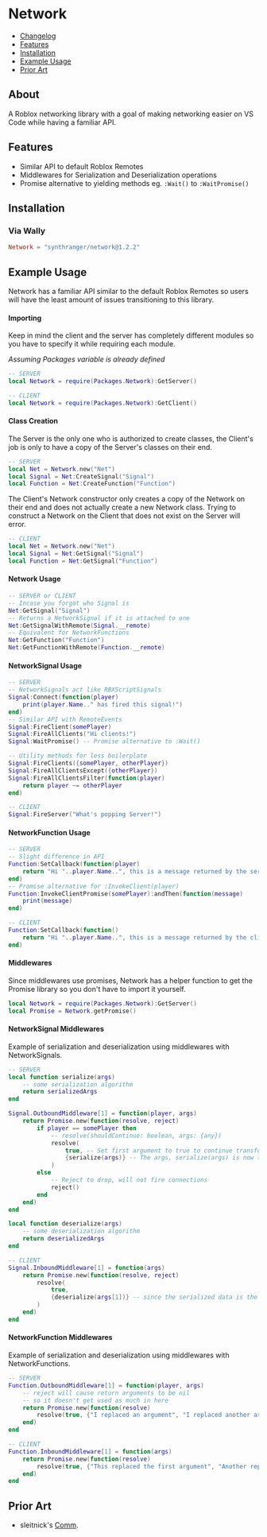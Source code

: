 # Network
  - [Changelog](CHANGELOG.md)
  - [Features](#features)
  - [Installation](#installation)
  - [Example Usage](#example-usage)
  - [Prior Art](#prior-art)

## About
A Roblox networking library with a goal of making networking easier on VS Code while having a familiar API. <br/>

## Features
- Similar API to default Roblox Remotes
- Middlewares for Serialization and Deserialization operations
- Promise alternative to yielding methods eg. `:Wait()` to `:WaitPromise()`

## Installation
### Via Wally
```toml
Network = "synthranger/network@1.2.2"
```

## Example Usage
Network has a familiar API similar to the default Roblox Remotes so users will have the least amount of issues transitioning to this library.

#### Importing
Keep in mind the client and the server has completely different modules so you have to specify it while requiring each module.

*Assuming Packages variable is already defined*
```lua
-- SERVER
local Network = require(Packages.Network):GetServer()
```
```lua
-- CLIENT
local Network = require(Packages.Network):GetClient()
```

#### Class Creation
The Server is the only one who is authorized to create classes, the Client's job is only to have a copy of the Server's classes on their end.
```lua
-- SERVER
local Net = Network.new("Net")
local Signal = Net:CreateSignal("Signal")
local Function = Net:CreateFunction("Function")
```
The Client's Network constructor only creates a copy of the Network on their end and does not actually create a new Network class. Trying to construct a Network on the Client that does not exist on the Server will error.
```lua
-- CLIENT
local Net = Network.new("Net")
local Signal = Net:GetSignal("Signal")
local Function = Net:GetSignal("Function")
```

#### Network Usage
```lua
-- SERVER or CLIENT
-- Incase you forgot who Signal is
Net:GetSignal("Signal")
-- Returns a NetworkSignal if it is attached to one
Net:GetSignalWithRemote(Signal.__remote)
-- Equivalent for NetworkFunctions
Net:GetFunction("Function")
Net:GetFunctionWithRemote(Function.__remote)
```

#### NetworkSignal Usage
```lua
-- SERVER
-- NetworkSignals act like RBXScriptSignals
Signal:Connect(function(player)
    print(player.Name.." has fired this signal!")
end)
-- Similar API with RemoteEvents
Signal:FireClient(somePlayer)
Signal:FireAllClients("Hi clients!")
Signal:WaitPromise() -- Promise alternative to :Wait()

-- Utility methods for less boilerplate
Signal:FireClients({somePlayer, otherPlayer})
Signal:FireAllClientsExcept({otherPlayer})
Signal:FireAllClientsFilter(function(player)
    return player ~= otherPlayer
end)
```
```lua
-- CLIENT
Signal:FireServer("What's popping Server!")
```

#### NetworkFunction Usage
```lua
-- SERVER
-- Slight difference in API
Function:SetCallback(function(player)
    return "Hi "..player.Name..", this is a message returned by the server."
end)
-- Promise alternative for :InvokeClient(player)
Function:InvokeClientPromise(somePlayer):andThen(function(message)
    print(message)
end)
```
```lua
-- CLIENT
Function:SetCallback(function()
    return "Hi "..player.Name..", this is a message returned by the client."
end)
```

#### Middlewares
Since middlewares use promises, Network has a helper function to get the Promise library so you don't have to import it yourself.
```lua
local Network = require(Packages.Network):GetServer()
local Promise = Network.getPromise()
```

#### NetworkSignal Middlewares
Example of serialization and deserialization using middlewares with NetworkSignals.
```lua
-- SERVER
local function serialize(args)
    -- some serialization algorithm
    return serializedArgs
end

Signal.OutboundMiddleware[1] = function(player, args)
    return Promise.new(function(resolve, reject)
        if player == somePlayer then
            -- resolve(shouldContinue: boolean, args: {any})
            resolve(
                true, -- Set first argument to true to continue transforming args with next middleware
                {serialize(args)} -- The args, serialize(args) is now the first argument
            )
        else
            -- Reject to drop, will not fire connections
            reject()
        end
    end)
end
```
```lua
local function deserialize(args)
    -- some deserialization algorithm
    return deserializedArgs
end

-- CLIENT
Signal.InboundMiddleware[1] = function(args)
    return Promise.new(function(resolve, reject)
        resolve(
            true, 
            {deserialize(args[1])} -- since the serialized data is the 1st argument, we index it and deserialize it
        )
    end)
end
```

#### NetworkFunction Middlewares
Example of serialization and deserialization using middlewares with NetworkFunctions.
```lua
-- SERVER
Function.OutboundMiddleware[1] = function(player, args)
    -- reject will cause return arguments to be nil 
    -- so it doesn't get used as much in here
    return Promise.new(function(resolve)
        resolve(true, {"I replaced an argument", "I replaced another argument"})
    end)
end
```
```lua
-- CLIENT
Function.InboundMiddleware[1] = function(args)
    return Promise.new(function(resolve)
        resolve(true, {"This replaced the first argument", "Another replacement argument"})
    end)
end
```

## Prior Art
- sleitnick's [Comm](https://sleitnick.github.io/RbxUtil/api/Comm/).